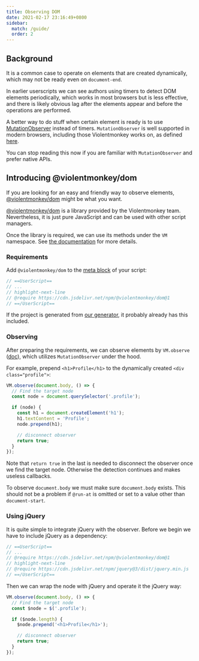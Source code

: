 ```yaml
---
title: Observing DOM
date: 2021-02-17 23:16:49+0800
sidebar:
  match: /guide/
  order: 2
---
```


## Background

It is a common case to operate on elements that are created dynamically, which may not be ready even on `document-end`.

In earlier userscripts we can see authors using timers to detect DOM elements periodically, which works in most browsers but is less effective, and there is likely obvious lag after the elements appear and before the operations are performed.

A better way to do stuff when certain element is ready is to use [MutationObserver](https://developer.mozilla.org/en-US/docs/Web/API/MutationObserver) instead of timers. `MutationObserver` is well supported in modern browsers, including those Violentmonkey works on, as defined [here](https://github.com/violentmonkey/violentmonkey/blob/master/.browserslistrc).

You can stop reading this now if you are familiar with `MutationObserver` and prefer native APIs.

## Introducing @violentmonkey/dom

If you are looking for an easy and friendly way to observe elements, [@violentmonkey/dom][vm-dom] might be what you want.

[@violentmonkey/dom][vm-dom] is a library provided by the Violentmonkey team. Nevertheless, it is just pure JavaScript and can be used with other script managers.

Once the library is required, we can use its methods under the `VM` namespace. See [the documentation](https://violentmonkey.github.io/vm-dom/) for more details.

### Requirements

Add `@violentmonkey/dom` to the [meta block](/api/metadata-block/) of your script:

```js
// ==UserScript==
// ...
// highlight-next-line
// @require https://cdn.jsdelivr.net/npm/@violentmonkey/dom@1
// ==/UserScript==
```

If the project is generated from [our generator](https://github.com/violentmonkey/generator-userscript), it probably already has this included.

### Observing

After preparing the requirements, we can observe elements by `VM.observe` ([doc](https://violentmonkey.github.io/vm-dom/modules.html#observe)), which utilizes `MutationObserver` under the hood.

For example, prepend `<h1>Profile</h1>` to the dynamically created `<div class="profile">`:

```js
VM.observe(document.body, () => {
  // Find the target node
  const node = document.querySelector('.profile');

  if (node) {
    const h1 = document.createElement('h1');
    h1.textContent = 'Profile';
    node.prepend(h1);

    // disconnect observer
    return true;
  }
});
```

Note that `return true` in the last is needed to disconnect the observer once we find the target node. Otherwise the detection continues and makes useless callbacks.

To observe `document.body` we must make sure `document.body` exists. This should not be a problem if `@run-at` is omitted or set to a value other than `document-start`.

### Using jQuery

It is quite simple to integrate jQuery with the observer. Before we begin we have to include jQuery as a dependency:

```js
// ==UserScript==
// ...
// @require https://cdn.jsdelivr.net/npm/@violentmonkey/dom@1
// highlight-next-line
// @require https://cdn.jsdelivr.net/npm/jquery@3/dist/jquery.min.js
// ==/UserScript==
```

Then we can wrap the node with jQuery and operate it the jQuery way:

```js
VM.observe(document.body, () => {
  // Find the target node
  const $node = $('.profile');

  if ($node.length) {
    $node.prepend('<h1>Profile</h1>');

    // disconnect observer
    return true;
  }
});
```

[vm-dom]: https://github.com/violentmonkey/vm-dom
